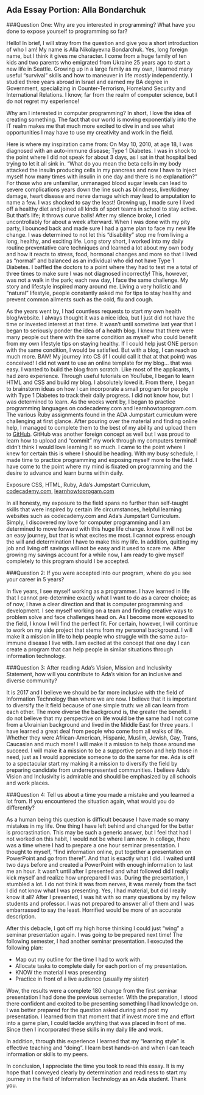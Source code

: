 ## Ada Essay Portion: Alla Bondarchuk

###Question One: Why are you interested in programming? What have you done to expose yourself to programming so far?

Hello! In brief, I will stray from the question and give you a short introduction of who I am! My name is Alla Nikolayevna Bondarchuk. Yes, long foreign name, but I think it gives me character. I come from a huge family of ten kids and two parents who emigrated from Ukraine 25 years ago to start a new life in Seattle. Growing up in a large family as my own, I learned many useful “survival” skills and how to maneuver in life _mostly_ independently. I studied three years abroad in Israel and earned my BA degree in Government, specializing in Counter-Terrorism, Homeland Security and International Relations. I know, far from the realm of computer science, but I do not regret my experience!

Why am I interested in computer programming? In short, I love the idea of creating something. The fact that our world is moving exponentially into the IT realm makes me that much more excited to dive in and see what opportunities I may have to use my creativity and work in the field.

Here is where my inspiration came from: On May 10, 2010, at age 18, I was diagnosed with an auto-immune disease; Type 1 Diabetes. I was in shock to the point where I did not speak for about 3 days, as I sat in that hospital bed trying to let it all sink in. “What do you mean the beta cells in my body attacked the insulin producing cells in my pancreas and now I have to inject myself how many times with insulin in one day and there is no explanation?”  For those who are unfamiliar, unmanaged blood sugar levels can lead to severe complications years down the line such as blindness, liver/kidney damage, heart disease and nerve damage which may lead to amputation to name a few. I was shocked to say the least! Growing up, I made sure I lived off a healthy diet and joined all kinds of sport teams in school to stay active. But that’s life; it throws curve balls! After my silence broke, I cried uncontrollably for about a week afterward. When I was done with my pity party, I bounced back and made sure I had a game plan to face my new life change. I was determined to not let this “disability” stop me from living a long, healthy, and exciting life. Long story short, I worked into my daily routine preventative care techniques and learned a lot about my own body and how it reacts to stress, food, hormonal changes and more so that I lived as “normal” and balanced as an individual who did not have Type 1 Diabetes. I baffled the doctors to a point where they had to test me a total of three times to make sure I was not diagnosed incorrectly! This, however, was not a walk in the park; each new day, I face the same challenge. My story and lifestyle inspired many around me. Living a very holistic and “natural” lifestyle, people constantly asked me for tips to stay healthy and prevent common ailments such as the cold, flu and cough.

As the years went by, I had countless requests to start my own health blog/website. I always thought it was a nice idea, but I just did not have the time or invested interest at that time. It wasn’t until sometime last year that I began to seriously ponder the idea of a health blog. I knew that there were many people out there with the same condition as myself who could benefit from my own lifestyle tips on staying healthy. If I could help just ONE person with the same condition, I would be satisfied. But with a blog, I can reach so much more. BAM! My journey into CS (if I could call it that at that point) was conceived! I did not want to use an online template for my blog… that was easy. I wanted to build the blog from scratch. Like most of the applicants, I had zero experience. Through useful tutorials on YouTube, I began to learn HTML and CSS and build my blog. I absolutely loved it. From there, I began to brainstorm ideas on how I can incorporate a small program for people with Type 1 Diabetes to track their daily progress. I did not know how, but I was determined to learn. As the weeks went by, I began to practice programming languages on codecademy.com and learnhowtoprogram.com. The various Ruby assignments found in the ADA Jumpstart curriculum were challenging at first glance. After pouring over the material and finding online help, I managed to complete them to the best of my ability and upload them to [GitHub](www.github.com). GitHub was another foreign concept as well but I was proud to learn how to upload and “commit” my work through my computers terminal! didn’t think I would love learning it so much.  I came to the point where I knew for certain this is where I should be heading. With my busy schedule, I made time to practice programming and exposing myself more to the field. I have come to the point where my mind is fixated on programming and the desire to advance and learn burns within daily.

Exposure  CSS, HTML, Ruby, Ada’s Jumpstart Curriculum, [codecademy.com](www.codecademy.com), [learnhowtoprogam.com](www.learnhowtoprogram.com)

In all honesty, my exposure to the field spans no further than self-taught skills that were inspired by certain life circumstances, helpful learning websites such as codecademy.com and Ada’s Jumpstart Curriculum.  Simply, I discovered my love for computer programming and I am determined to move forward with this huge life change.  know it will not be an easy journey, but that is what excites me most. I cannot express enough the will and determination I have to make this my life. In addition, quitting my job and living off savings will not be easy and it used to scare me. After growing my savings account for a while now, I am ready to give myself completely to this program should I be accepted.

###Question 2: If you were accepted into our program, where do you see your career in 5 years?

In five years, I see myself working as a programmer. I have learned in life that I cannot pre-determine exactly what I want to do as a career choice; as of now, I have a clear direction and that is computer programming and development. I see myself working on a team and finding creative ways to problem solve and face challenges head on. As I become more exposed to the field, I know I will find the perfect fit. For certain, however, I will continue to work on my side project that stems from my personal background. I will make it a mission in life to help people who struggle with the same auto-immune disease I live with. I am excited at the concept that one day I can create a program that can help people in similar situations through information technology.

###Question 3: After reading Ada’s Vision, Mission and Inclusivity Statement, how will you contribute to Ada’s vision for an inclusive and diverse community?

It is 2017 and I believe we should be far more inclusive with the field of Information Technology than where we are now. I believe that it is important to diversify the It field because of one simple truth: we all can learn from each other. The more diverse the background is, the greater the benefit. I do not believe that my perspective on life would be the same had I not come from a Ukrainian background and lived in the Middle East for three years. I have learned a great deal from people who come from all walks of life. Whether they were African-American, Hispanic, Muslim, Jewish, Gay, Trans, Caucasian and much more! I will make it a mission to help those around me succeed. I will make it a mission to be a supportive person and help those in need, just as I would appreciate someone to do the same for me. Ada is off to a spectacular start my making it a mission to diversify the field by preparing candidate from underrepresented communities. I believe Ada’s Vision and Inclusivity is admirable and should be emphasized by all schools and work places.

###Question 4: Tell us about a time you made a mistake and you learned a lot from. If you encountered the situation again, what would you do differently?

As a human being this question is difficult because I have made so many mistakes in my life. One thing I have left behind and changed for the better is procrastination. This may be such a generic answer, but I feel that had I not worked on this habit, I would not be where I am now.
In college, there was a time where I had to prepare a one hour seminar presentation. I thought to myself, “find information online, put together a presentation on PowerPoint and go from there!”. And that is exactly what I did. I waited until two days before and created a PowerPoint with enough information to last me an hour. It wasn’t until after I presented and what followed did I really kick myself and realize how unprepared I was. During the presentation, I stumbled a lot. I do not think it was from nerves, it was merely from the fact I did not know what I was presenting. Yes, I had material, but did I really know it all? After I presented, I was hit with so many questions by my fellow students and professor. I was not prepared to answer all of them and I was embarrassed to say the least. Horrified would be more of an accurate description.

After this debacle, I got off my high horse thinking I could just “wing” a seminar presentation again. I was going to be prepared next time! The following semester, I had another seminar presentation. I executed the following plan:
  * Map out my outline for the time I had to work with.
  * Allocate tasks to complete daily for each portion of my presentation.
  * KNOW the material I was presenting
  * Practice in front of a live audience (usually my sister)

Wow, the results were a complete 180 change from the first seminar presentation I had done the previous semester. With the preparation, I stood there confident and excited to be presenting something I had knowledge on. I was better prepared for the question asked during and post my presentation. I learned from that moment that if invest more time and effort into a game plan, I could tackle anything that was placed in front of me. Since then I incorporated these skills in my daily life and work.

In addition, through this experience I learned that my “learning style” is effective teaching and “doing”. I learn best hands-on and when I can teach information or skills to my peers.

In conclusion, I appreciate the time you took to read this essay. It is my hope that I conveyed clearly by determination and readiness to start my journey in the field of Information Technology as an Ada student. Thank you.

